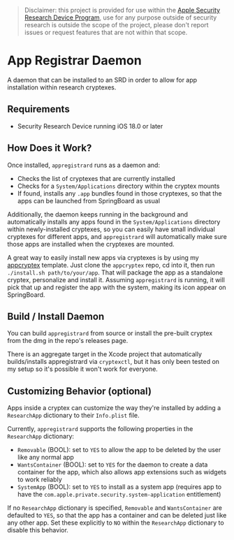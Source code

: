> Disclaimer: this project is provided for use within the [Apple Security Research Device Program](https://security.apple.com/research-device/), use for any purpose outside of security research is outside the scope of the project, please don't report issues or request features that are not within that scope.

# App Registrar Daemon

A daemon that can be installed to an SRD in order to allow for app installation within research cryptexes.

## Requirements

- Security Research Device running iOS 18.0 or later

## How Does it Work?

Once installed, `appregistrard` runs as a daemon and:

- Checks the list of cryptexes that are currently installed
- Checks for a `System/Applications` directory within the cryptex mounts
- If found, installs any `.app` bundles found in those cryptexes, so that the apps can be launched from SpringBoard as usual

Additionally, the daemon keeps running in the background and automatically installs any apps found in the `System/Applications` directory
within newly-installed cryptexes, so you can easily have small individual cryptexes for different apps, and `appregistrard` will
automatically make sure those apps are installed when the cryptexes are mounted.

A great way to easily install new apps via cryptexes is by using my [appcryptex](https://github.com/insidegui/appcryptex) template.
Just clone the `appcryptex` repo, cd into it, then run `./install.sh path/to/your/app`. That will package the app as a standalone
cryptex, personalize and install it. Assuming `appregistrard` is running, it will pick that up and register the app with the system,
making its icon appear on SpringBoard.

## Build / Install Daemon

You can build `appregistrard` from source or install the pre-built cryptex from the dmg in the repo's releases page.

There is an aggregate target in the Xcode project that automatically builds/installs appregistrard via `cryptexctl`, but it has only
been tested on my setup so it's possible it won't work for everyone.

## Customizing Behavior (optional)

Apps inside a cryptex can customize the way they're installed by adding a `ResearchApp` dictionary to their `Info.plist` file.

Currently, `appregistrard` supports the following properties in the `ResearchApp` dictionary:

- `Removable` (BOOL): set to `YES` to allow the app to be deleted by the user like any normal app
- `WantsContainer` (BOOL): set to `YES` for the daemon to create a data container for the app, which also allows app extensions such as widgets to work reliably
- `SystemApp` (BOOL): set to `YES` to install as a system app (requires app to have the `com.apple.private.security.system-application` entitlement)

If no `ResearchApp` dictionary is specified, `Removable` and `WantsContainer` are defaulted to `YES`, so that the app has a container and can be deleted just like any other app. Set these explicitly to `NO` within the `ResearchApp` dictionary to disable this behavior.
